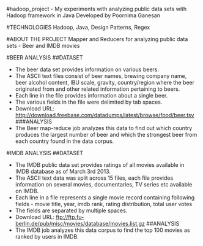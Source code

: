 #hadoop_project - My experiments with analyzing public data sets with Hadoop framework in Java
Developed by Poornima Ganesan

#TECHNOLOGIES
Hadoop, Java, Design Patterns, Regex

#ABOUT THE PROJECT
Mapper and Reducers for analyzing public data sets - Beer and IMDB movies

#BEER ANALYSIS
##DATASET
* The beer data set provides information on various beers. 
* The ASCII text files consist of beer names, brewing company name, beer alcohol content, IBU scale, 
gravity, country/region where the beer originated from and other related information pertaining to beers. 
* Each line in the file provides information about a single beer. 
* The various fields in the file were delimited by tab spaces. 
* Download URL: http://download.freebase.com/datadumps/latest/browse/food/beer.tsv
###ANALYSIS
* The Beer map-reduce job analyzes this data to find out which country produces the largest number of beer 
and which the strongest beer from each country found in the data corpus.

#IMDB ANALYSIS
##DATASET
* The IMDB public data set provides ratings of all movies available in IMDB database as of March 3rd 2013. 
* The ASCII text data was split across 15 files, each file provides information on several movies, documentaries, 
TV series etc available on IMDB. 
* Each line in a file represents a single movie record containing following 
fields - movie title, year, imdb rank, rating distribution, total user votes
* The fields are separated by multiple spaces.
* Download URL: ftp://ftp.fu-berlin.de/pub/misc/movies/database/movies.list.gz
##ANALYSIS
* The IMDB job analyzes this data corpus to find the top 100 movies as ranked by users in IMDB.
